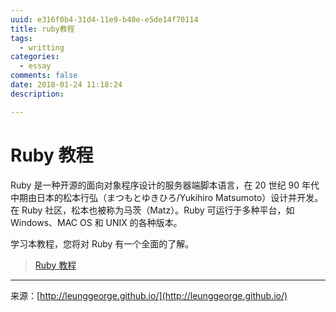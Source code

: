 ```yaml
---
uuid: e316f0b4-31d4-11e9-b40e-e5de14f70114
title: ruby教程
tags:
  - writting
categories:
  - essay
comments: false
date: 2018-01-24 11:18:24
description:

---
```

# Ruby 教程
Ruby 是一种开源的面向对象程序设计的服务器端脚本语言，在 20 世纪 90 年代中期由日本的松本行弘（まつもとゆきひろ/Yukihiro Matsumoto）设计并开发。在 Ruby 社区，松本也被称为马茨（Matz）。Ruby 可运行于多种平台，如 Windows、MAC OS 和 UNIX 的各种版本。

学习本教程，您将对 Ruby 有一个全面的了解。

> [Ruby 教程](http://www.runoob.com/ruby/ruby-tutorial.html)






---
<link rel="stylesheet" href="http://yandex.st/highlightjs/6.1/styles/default.min.css">
<script src="http://yandex.st/highlightjs/6.1/highlight.min.js"></script>
<script>
hljs.tabReplace = ' ';
hljs.initHighlightingOnLoad();
</script>


来源：[http://leunggeorge.github.io/](http://leunggeorge.github.io/)  
